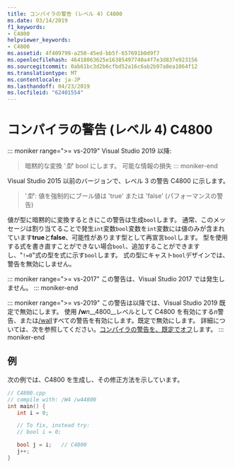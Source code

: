 ```yaml
---
title: コンパイラの警告 (レベル 4) C4800
ms.date: 03/14/2019
f1_keywords:
- C4800
helpviewer_keywords:
- C4800
ms.assetid: 4f409799-a250-45ed-bb5f-657691b0d9f7
ms.openlocfilehash: 46418063625e16385497740a4f7e3d837e923156
ms.sourcegitcommit: 0ab61bc3d2b6cfbd52a16c6ab2b97a8ea1864f12
ms.translationtype: MT
ms.contentlocale: ja-JP
ms.lasthandoff: 04/23/2019
ms.locfileid: "62401554"
---
```

# <a name="compiler-warning-level-4-c4800"></a>コンパイラの警告 (レベル 4) C4800

::: moniker range=">= vs-2019"
Visual Studio 2019 以降:
> 暗黙的な変換 '*型*' bool にします。 可能な情報の損失
::: moniker-end

Visual Studio 2015 以前のバージョンで、レベル 3 の警告 C4800 に示します。
> '*型*': 値を強制的にブール値は 'true' または 'false' (パフォーマンスの警告)

値が型に暗黙的に変換するときにこの警告は生成`bool`します。 通常、このメッセージは割り当てることで発生`int`変数`bool`変数を`int`変数には値のみが含まれています**true**と**false**、可能性があります型として再宣言`bool`します。 型を使用する式を書き直すことができない場合`bool`、追加することができますし、"`!=0`"式の型を式に示す`bool`します。 式の型にキャスト`bool`デザインでは、警告を無効にしません。

::: moniker range=">= vs-2017"
この警告は、Visual Studio 2017 では発生しません。
::: moniker-end

::: moniker range=">= vs-2019"
この警告は以降では、Visual Studio 2019 既定で無効にします。 使用 __/w__*n*__4800__レベルとして C4800 を有効にする*n*警告、または[/wall](../../build/reference/compiler-option-warning-level.md)すべての警告を有効にします。既定で無効にします。 詳細については、次を参照してください。[コンパイラの警告を、既定でオフ](../../preprocessor/compiler-warnings-that-are-off-by-default.md)します。
::: moniker-end

## <a name="example"></a>例

次の例では、C4800 を生成し、その修正方法を示しています。

```cpp
// C4800.cpp
// compile with: /W4 /w44800
int main() {
   int i = 0;

   // To fix, instead try:
   // bool i = 0;

   bool j = i;   // C4800
   j++;
}
```